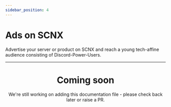 ```yaml
---
sidebar_position: 4
---
```


# Ads on SCNX

Advertise your server or product on SCNX and reach a young tech-affine audience consisting of Discord-Power-Users.

---

<center><h1>Coming soon</h1></center>
<center>We're still working on adding this documentation file - please check back later or raise a PR.</center>